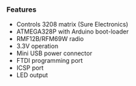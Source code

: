 ### Features

- Controls 3208 matrix (Sure Electronics)
- ATMEGA328P with Arduino boot-loader
- RMF12B/RFM69W radio
- 3.3V operation
- Mini USB power connector
- FTDI programming port
- ICSP port
- LED output